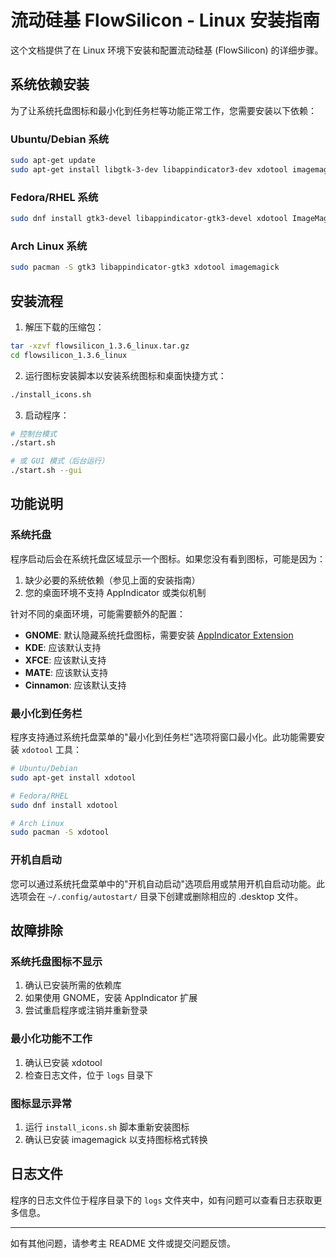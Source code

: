 # 流动硅基 FlowSilicon - Linux 安装指南

这个文档提供了在 Linux 环境下安装和配置流动硅基 (FlowSilicon) 的详细步骤。

## 系统依赖安装

为了让系统托盘图标和最小化到任务栏等功能正常工作，您需要安装以下依赖：

### Ubuntu/Debian 系统

```bash
sudo apt-get update
sudo apt-get install libgtk-3-dev libappindicator3-dev xdotool imagemagick
```

### Fedora/RHEL 系统

```bash
sudo dnf install gtk3-devel libappindicator-gtk3-devel xdotool ImageMagick
```

### Arch Linux 系统

```bash
sudo pacman -S gtk3 libappindicator-gtk3 xdotool imagemagick
```

## 安装流程

1. 解压下载的压缩包：

```bash
tar -xzvf flowsilicon_1.3.6_linux.tar.gz
cd flowsilicon_1.3.6_linux
```

2. 运行图标安装脚本以安装系统图标和桌面快捷方式：

```bash
./install_icons.sh
```

3. 启动程序：

```bash
# 控制台模式
./start.sh

# 或 GUI 模式（后台运行）
./start.sh --gui
```

## 功能说明

### 系统托盘

程序启动后会在系统托盘区域显示一个图标。如果您没有看到图标，可能是因为：

1. 缺少必要的系统依赖（参见上面的安装指南）
2. 您的桌面环境不支持 AppIndicator 或类似机制

针对不同的桌面环境，可能需要额外的配置：

- **GNOME**: 默认隐藏系统托盘图标，需要安装 [AppIndicator Extension](https://extensions.gnome.org/extension/615/appindicator-support/)
- **KDE**: 应该默认支持
- **XFCE**: 应该默认支持
- **MATE**: 应该默认支持
- **Cinnamon**: 应该默认支持

### 最小化到任务栏

程序支持通过系统托盘菜单的"最小化到任务栏"选项将窗口最小化。此功能需要安装 `xdotool` 工具：

```bash
# Ubuntu/Debian
sudo apt-get install xdotool

# Fedora/RHEL
sudo dnf install xdotool

# Arch Linux
sudo pacman -S xdotool
```

### 开机自启动

您可以通过系统托盘菜单中的"开机自动启动"选项启用或禁用开机自启动功能。此选项会在 `~/.config/autostart/` 目录下创建或删除相应的 .desktop 文件。

## 故障排除

### 系统托盘图标不显示

1. 确认已安装所需的依赖库
2. 如果使用 GNOME，安装 AppIndicator 扩展
3. 尝试重启程序或注销并重新登录

### 最小化功能不工作

1. 确认已安装 xdotool
2. 检查日志文件，位于 `logs` 目录下

### 图标显示异常

1. 运行 `install_icons.sh` 脚本重新安装图标
2. 确认已安装 imagemagick 以支持图标格式转换

## 日志文件

程序的日志文件位于程序目录下的 `logs` 文件夹中，如有问题可以查看日志获取更多信息。

---

如有其他问题，请参考主 README 文件或提交问题反馈。 